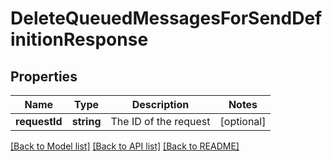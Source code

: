 # DeleteQueuedMessagesForSendDefinitionResponse

## Properties
Name | Type | Description | Notes
------------ | ------------- | ------------- | -------------
**requestId** | **string** | The ID of the request | [optional] 

[[Back to Model list]](../README.md#documentation-for-models) [[Back to API list]](../README.md#documentation-for-api-endpoints) [[Back to README]](../README.md)


